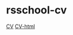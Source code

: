 # rsschool-cv
[CV](https://riomaria.github.io/rsschool-cv/cv)
 [CV-html](https://rio-maria.github.io/rsschool-cv/)